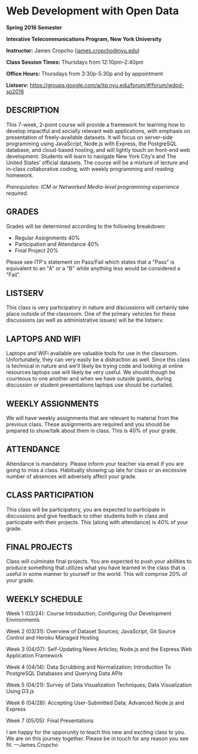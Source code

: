 # Web Development with Open Data

**Spring 2016 Semester**

**Interative Telecommunications Program, New York University**

**Instructor:** James Cropcho (james.cropcho@nyu.edu)

**Class Session Times:** Thursdays from 12:10pm–2:40pm

**Office Hours:** Thursdays from 3:30p-5:30p and by appointment

**Listserv:** https://groups.google.com/a/itp.nyu.edu/forum/#!forum/wdod-sp2016

## DESCRIPTION

This 7-week, 2-point course will provide a framework for learning how to develop impactful and socially relevant web applications, with emphasis on presentation of freely-available datasets. It will focus on server-side programming using JavaScript, Node.js with Express, the PostgreSQL database, and cloud-based hosting, and will lightly touch on front-end web development. Students will learn to navigate New York City’s and The United States’ official datasets. The course will be a mixture of lecture and in-class collaborative coding, with weekly programming and reading homework.

_Prerequisites: ICM or Networked Media-level programming experience required._

## GRADES

Grades will be determined according to the following breakdown:
* Regular Assignments 40%
* Participation and Attendance 40%
* Final Project 20%

Please see ITP's statement on Pass/Fail which states that a "Pass" is equivalent to an "A" or a "B" while anything less would be considered a "Fail".

## LISTSERV

This class is very participatory in nature and discussions will certainly take place outside of the classroom. One of the primary vehicles for these discussions (as well as administrative issues) will be the listserv.

## LAPTOPS AND WIFI

Laptops and WiFi available are valuable tools for use in the classroom. Unfortunately, they can very easily be a distraction as well. Since this class is technical in nature and we'll likely be trying code and looking at online resources laptops use will likely be very useful. We should though be courteous to one another and when we have outside guests, during discussion or student presentations laptops use should be curtailed.

## WEEKLY ASSIGNMENTS

We will have weekly assignments that are relevant to material from the previous class. These assignments are required and you should be prepared to show/talk about them in class. This is 40% of your grade.

## ATTENDANCE

Attendance is mandatory. Please inform your teacher via email if you are going to miss a class. Habitually showing up late for class or an excessive number of absences will adversely affect your grade.

## CLASS PARTICIPATION

This class will be participatory, you are expected to participate in discussions and give feedback to other students both in class and participate with their projects. This (along with attendance) is 40% of your grade.

## FINAL PROJECTS

Class will culminate final projects. You are expected to push your abilities to produce something that utilizes what you have learned in the class that is useful in some manner to yourself or the world. This will comprise 20% of your grade.

## WEEKLY SCHEDULE

Week 1 (03/24): Course Introduction; Configuring Our Development Environments

Week 2 (03/31): Overview of Dataset Sources; JavaScript, Git Source Control and Heroku Managed Hosting

Week 3 (04/07): Self-Updating News Articles; Node.js and the Express Web Application Framework

Week 4 (04/14): Data Scrubbing and Normalization; Introduction To PostgreSQL Databases and Querying Data APIs

Week 5 (04/21): Survey of Data Visualization Techniques; Data Visualization Using D3.js

Week 6 (04/28): Accepting User-Submitted Data; Advanced Node.js and Express

Week 7 (05/05): Final Presentations

I am happy for the opporunity to teach this new and exciting class to you. We are on this journey together. Please be in touch for any reason you see fit. —James Cropcho
